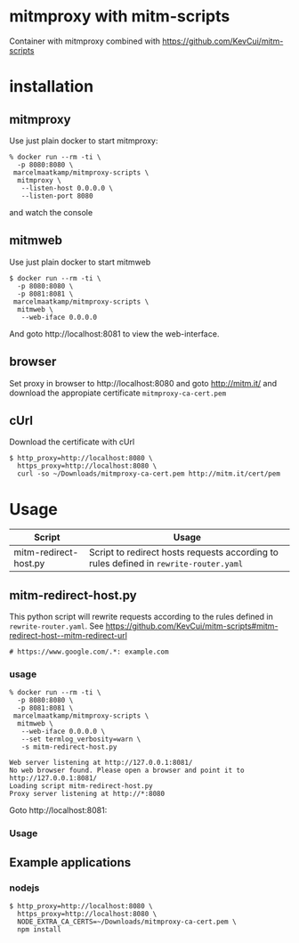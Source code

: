 # mitmproxy with mitm-scripts
Container with mitmproxy combined with https://github.com/KevCui/mitm-scripts 

# installation

## mitmproxy

Use just plain docker to start mitmproxy:
```
% docker run --rm -ti \
  -p 8080:8080 \
 marcelmaatkamp/mitmproxy-scripts \
  mitmproxy \
   --listen-host 0.0.0.0 \
   --listen-port 8080
```
and watch the console 

## mitmweb
Use just plain docker to start mitmweb
```
$ docker run --rm -ti \
  -p 8080:8080 \
  -p 8081:8081 \
 marcelmaatkamp/mitmproxy-scripts \
  mitmweb \
   --web-iface 0.0.0.0 
```
And goto http://localhost:8081 to view the web-interface.

## browser
Set proxy in browser to http://localhost:8080 and goto http://mitm.it/ and download the appropiate certificate `mitmproxy-ca-cert.pem`

## cUrl
Download the certificate with cUrl
```
$ http_proxy=http://localhost:8080 \
  https_proxy=http://localhost:8080 \
  curl -so ~/Downloads/mitmproxy-ca-cert.pem http://mitm.it/cert/pem
```

# Usage

| Script | Usage |
| -- | -- |
| mitm-redirect-host.py | Script to redirect hosts requests according to rules defined in `rewrite-router.yaml` |

## mitm-redirect-host.py
This python script will rewrite requests according to the rules defined in `rewrite-router.yaml`. See https://github.com/KevCui/mitm-scripts#mitm-redirect-host--mitm-redirect-url

```
# https://www.google.com/.*: example.com
```

### usage
```
% docker run --rm -ti \
  -p 8080:8080 \
  -p 8081:8081 \
 marcelmaatkamp/mitmproxy-scripts \
  mitmweb \
   --web-iface 0.0.0.0 \
   --set termlog_verbosity=warn \
   -s mitm-redirect-host.py
 
Web server listening at http://127.0.0.1:8081/
No web browser found. Please open a browser and point it to http://127.0.0.1:8081/
Loading script mitm-redirect-host.py
Proxy server listening at http://*:8080
```

Goto http://localhost:8081:
<image>

### Usage

## Example applications

### nodejs
```
$ http_proxy=http://localhost:8080 \
  https_proxy=http://localhost:8080 \
  NODE_EXTRA_CA_CERTS=~/Downloads/mitmproxy-ca-cert.pem \
  npm install
```
